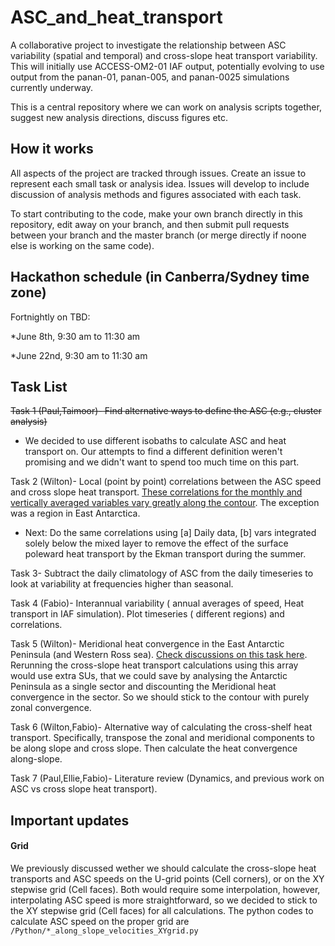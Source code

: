# ASC_and_heat_transport

A collaborative project to investigate the relationship between ASC variability (spatial and temporal) and cross-slope heat transport variability. This will initially use ACCESS-OM2-01 IAF output, potentially evolving to use output from the panan-01, panan-005, and panan-0025 simulations currently underway.

This is a central repository where we can work on analysis scripts together, suggest new analysis directions, discuss figures etc.

## How it works
All aspects of the project are tracked through issues. Create an issue to represent each small task or analysis idea. Issues will develop to include discussion of analysis methods and figures associated with each task.

To start contributing to the code, make your own branch directly in this repository, edit away on your branch, and then submit pull requests between your branch and the master branch (or merge directly if noone else is working on the same code).

## Hackathon schedule (in Canberra/Sydney time zone)

Fortnightly on TBD:

*June 8th, 9:30 am to 11:30 am

*June 22nd,  9:30 am to 11:30 am


## Task List

<del>Task 1 (Paul,Taimoor)- Find alternative ways to define the ASC (e.g., cluster analysis)
- We decided to use different isobaths to calculate ASC and heat transport on. Our attempts to find a different definition weren't promising and we didn't want to spend too much time on this part.

Task 2 (Wilton)- Local (point by point) correlations between the ASC speed and cross slope heat transport. [These correlations for the monthly and vertically averaged variables vary greatly along the contour](https://github.com/willaguiar/ASC_and_heat_transport/issues/1). The exception was a region in East Antarctica. 
- Next: Do the same correlations using [a] Daily data, [b] vars integrated solely below the mixed layer to remove the effect of the surface poleward heat transport by the Ekman transport during the summer.

Task 3-  Subtract the daily climatology of ASC from the daily timeseries to look at variability at frequencies higher than seasonal.

Task 4 (Fabio)- Interannual variability ( annual averages of speed, Heat transport in IAF simulation). Plot timeseries ( different regions) and correlations.

Task 5 (Wilton)-  Meridional heat convergence in the East Antarctic Peninsula (and Western Ross sea). [Check discussions on this task here](https://github.com/willaguiar/ASC_and_heat_transport/issues/10). Rerunning the cross-slope heat transport calculations using this array would use extra SUs, that we could save by analysing  the Antarctic Peninsula as a single sector and discounting the Meridional heat convergence in the sector. So we should stick to the contour with purely zonal convergence.


Task 6 (Wilton,Fabio)- Alternative way of calculating the cross-shelf heat transport. Specifically, transpose the zonal and meridional components to be along slope and cross slope. Then calculate the heat convergence along-slope.

Task 7 (Paul,Ellie,Fabio)- Literature review (Dynamics, and previous work on ASC vs cross slope heat transport).



## Important updates
#### Grid
We previously discussed wether we should calculate the cross-slope heat transports and ASC speeds on the U-grid points (Cell corners), or on the XY stepwise grid (Cell faces). Both would require some interpolation, however, interpolating ASC speed is more straightforward, so we decided to stick to the XY stepwise grid (Cell faces) for all calculations. The python codes to calculate ASC speed on the proper grid are `/Python/*_along_slope_velocities_XYgrid.py`
